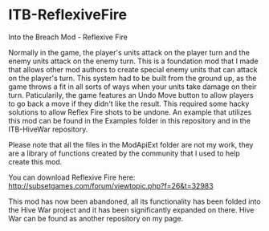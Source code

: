 # ITB-ReflexiveFire
Into the Breach Mod - Reflexive Fire

Normally in the game, the player's units attack on the player turn and the enemy units attack on the enemy turn. This is a foundation mod that I made that allows other mod authors to create special enemy units that can attack on the player's turn. This system had to be built from the ground up, as the game throws a fit in all sorts of ways when your units take damage on their turn. Paticularily, the game features an Undo Move button to allow players to go back a move if they didn't like the result. This required some hacky solutions to allow Reflex Fire shots to be undone. An example that utilizes this mod can be found in the Examples folder in this repository and in the ITB-HiveWar repository.

Please note that all the files in the ModApiExt folder are not my work, they are a library of functions created by the community that I used to help create this mod.

You can download Reflexive Fire here: http://subsetgames.com/forum/viewtopic.php?f=26&t=32983

This mod has now been abandoned, all its functionality has been folded into the Hive War project and it has been significantly expanded on there. Hive War can be found as another repository on my page.
